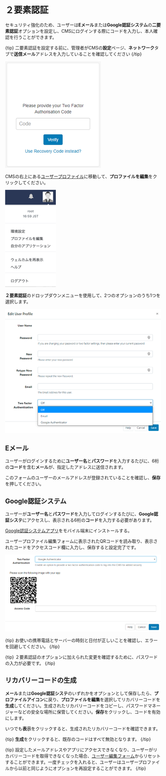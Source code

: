 <!--toc=tour-->

# ２要素認証

セキュリティ強化のため、ユーザーは**Eメール**または**Google認証システム**の**二要素認証**オプションを設定し、CMSにログインする際にコードを入力し、本人確認を行うことができます。


{tip}
二要素認証を設定する前に、管理者がCMSの**設定**ページ、**ネットワーク**タブで**送信メール**アドレスを入力していることを確認してください
{/tip}

![二要素認証ログイン](img/tour_2fa_login.png)

CMSの右上にある[ユーザープロファイル](tour_user_profile.html)に移動して、**プロファイルを編集**をクリックしてください。

![プロファイルを編集](img/tour_2fa_edit_profile.png)

**２要素認証**のドロップダウンメニューを使用して、2つのオプションのうち1つを選択します。

![２要素認証ドロップダウンメニュー](img/tour_2fa_dropdown.png)

## Eメール

ユーザーがログインするために**ユーザー名**と**パスワード**を入力するたびに、6桁の**コード**を含む**メール**が、指定したアドレスに送信されます。

このフォームのユーザーのメールアドレスが登録されていることを確認し、**保存**を押してください。

## Google認証システム

ユーザーが**ユーザー名**と**パスワード**を入力してログインするたびに、**Google認証システ**にアクセスし、表示される6桁の**コード**を入力する必要があります。

[Google認証システムアプリ](https://play.google.com/store/apps/details?id=com.google.android.apps.authenticator2)をモバイル端末にインストールする。

ユーザープロファイル編集フォームに表示されたQRコードを読み取り、表示されたコードをアクセスコード欄に入力し、保存すると設定完了です。

![QRコード](img/tour_2fa_qrcode.png)

{tip}
お使いの携帯電話とサーバーの時刻と日付が正しいことを確認し、エラーを回避してください。
{/tip} 

{tip}
２要素認証のオプションに加えられた変更を確認するために、パスワードの入力が必要です。
{/tip}

## リカバリーコードの生成

**メール**または**Google認証システ**のいずれかをオプションとして保存したら、**プロファイルアイコン**に戻り、**プロファイルを編集**を選択してリカバリーコードを**生成**してください。生成されたリカバリーコードをコピーし、パスワードマネージャーなどの安全な場所に保管してください。**保存**をクリックし、コードを有効にします。

いつでも**表示**をクリックすると、生成されたリカバリーコードを確認できます。

{tip}
**生成**をクリックすると、既存のコードはすべて無効となります。
{/tip}

{tip}
設定したメールアドレスやアプリにアクセスできなくなり、ユーザーがリカバリーコードを取得できなくなった場合、[ユーザー編集フォーム](users_administration.html#editing_users)からリセットすることができます。一度チェックを入れると、ユーザーはユーザープロファイルから以前と同じようにオプションを再設定することができます。
{/tip}
